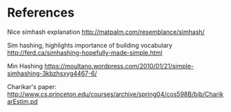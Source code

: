 # References

Nice simhash explanation
http://matpalm.com/resemblance/simhash/

Sim hashing, highlights importance of building vocabulary
http://ferd.ca/simhashing-hopefully-made-simple.html

Min Hashing
https://moultano.wordpress.com/2010/01/21/simple-simhashing-3kbzhsxyg4467-6/

Charikar's paper:
http://www.cs.princeton.edu/courses/archive/spring04/cos598B/bib/CharikarEstim.pd

